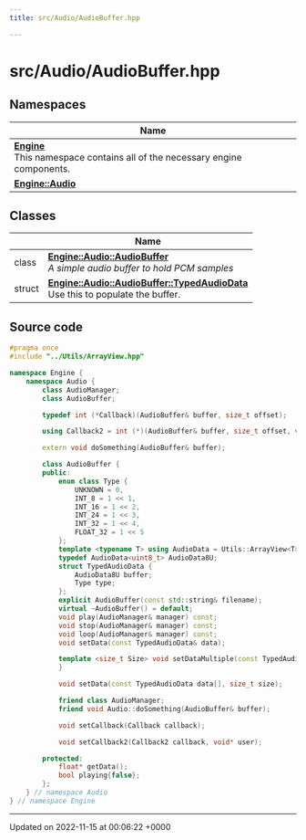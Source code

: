```yaml
---
title: src/Audio/AudioBuffer.hpp

---
```


# src/Audio/AudioBuffer.hpp



## Namespaces

| Name           |
| -------------- |
| **[Engine](/namespaces/namespaceEngine.md)** <br>This namespace contains all of the necessary engine components.  |
| **[Engine::Audio](/namespaces/namespaceEngine_1_1Audio.md)**  |

## Classes

|                | Name           |
| -------------- | -------------- |
| class | **[Engine::Audio::AudioBuffer](/classes/classEngine_1_1Audio_1_1AudioBuffer.md)** <br>_A simple audio buffer to hold PCM samples_ |
| struct | **[Engine::Audio::AudioBuffer::TypedAudioData](/classes/structEngine_1_1Audio_1_1AudioBuffer_1_1TypedAudioData.md)** <br>Use this to populate the buffer.  |




## Source code

```cpp
#pragma once
#include "../Utils/ArrayView.hpp"

namespace Engine {
    namespace Audio {
        class AudioManager;
        class AudioBuffer;

        typedef int (*Callback)(AudioBuffer& buffer, size_t offset);

        using Callback2 = int (*)(AudioBuffer& buffer, size_t offset, void* user);

        extern void doSomething(AudioBuffer& buffer);

        class AudioBuffer {
        public:
            enum class Type {
                UNKNOWN = 0,
                INT_8 = 1 << 1,
                INT_16 = 1 << 2,
                INT_24 = 1 << 3,
                INT_32 = 1 << 4,
                FLOAT_32 = 1 << 5
            };
            template <typename T> using AudioData = Utils::ArrayView<T>;
            typedef AudioData<uint8_t> AudioData8U;
            struct TypedAudioData {
                AudioData8U buffer;
                Type type;
            };
            explicit AudioBuffer(const std::string& filename);
            virtual ~AudioBuffer() = default;
            void play(AudioManager& manager) const;
            void stop(AudioManager& manager) const;
            void loop(AudioManager& manager) const;
            void setData(const TypedAudioData& data);

            template <size_t Size> void setDataMultiple(const TypedAudioData data[Size]) {
            }

            void setData(const TypedAudioData data[], size_t size);

            friend class AudioManager;
            friend void Audio::doSomething(AudioBuffer& buffer);

            void setCallback(Callback callback);

            void setCallback2(Callback2 callback, void* user);

        protected:
            float* getData();
            bool playing{false};
        };
    } // namespace Audio
} // namespace Engine
```


-------------------------------

Updated on 2022-11-15 at 00:06:22 +0000
